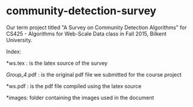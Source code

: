 # community-detection-survey

Our term project titled "A Survey on Community Detection Algorithms" for CS425 - Algorithms for Web-Scale Data class in Fall 2015, Bilkent University.

Index:

*ws.tex : is the latex source of the survey

*Group_4*.pdf : is the original pdf file we submitted for the course project

*ws.pdf : is the pdf file compiled using the latex source

*images: folder containing the images used in the document


